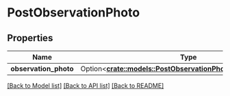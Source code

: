# PostObservationPhoto

## Properties

Name | Type | Description | Notes
------------ | ------------- | ------------- | -------------
**observation_photo** | Option<[**crate::models::PostObservationPhotoObservationPhoto**](PostObservationPhoto_observation_photo.md)> |  | [optional]

[[Back to Model list]](../README.md#documentation-for-models) [[Back to API list]](../README.md#documentation-for-api-endpoints) [[Back to README]](../README.md)


